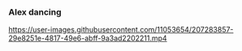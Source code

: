 
### Alex dancing

https://user-images.githubusercontent.com/11053654/207283857-29e8251e-4817-49e6-abff-9a3ad2202211.mp4

